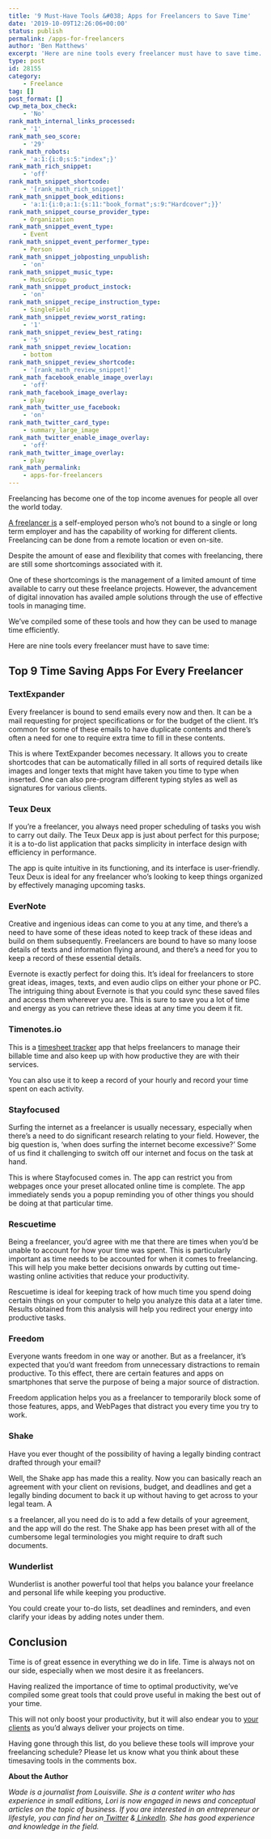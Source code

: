 ```yaml
---
title: '9 Must-Have Tools &#038; Apps for Freelancers to Save Time'
date: '2019-10-09T12:26:06+00:00'
status: publish
permalink: /apps-for-freelancers
author: 'Ben Matthews'
excerpt: 'Here are nine tools every freelancer must have to save time.'
type: post
id: 28155
category:
    - Freelance
tag: []
post_format: []
cwp_meta_box_check:
    - 'No'
rank_math_internal_links_processed:
    - '1'
rank_math_seo_score:
    - '29'
rank_math_robots:
    - 'a:1:{i:0;s:5:"index";}'
rank_math_rich_snippet:
    - 'off'
rank_math_snippet_shortcode:
    - '[rank_math_rich_snippet]'
rank_math_snippet_book_editions:
    - 'a:1:{i:0;a:1:{s:11:"book_format";s:9:"Hardcover";}}'
rank_math_snippet_course_provider_type:
    - Organization
rank_math_snippet_event_type:
    - Event
rank_math_snippet_event_performer_type:
    - Person
rank_math_snippet_jobposting_unpublish:
    - 'on'
rank_math_snippet_music_type:
    - MusicGroup
rank_math_snippet_product_instock:
    - 'on'
rank_math_snippet_recipe_instruction_type:
    - SingleField
rank_math_snippet_review_worst_rating:
    - '1'
rank_math_snippet_review_best_rating:
    - '5'
rank_math_snippet_review_location:
    - bottom
rank_math_snippet_review_shortcode:
    - '[rank_math_review_snippet]'
rank_math_facebook_enable_image_overlay:
    - 'off'
rank_math_facebook_image_overlay:
    - play
rank_math_twitter_use_facebook:
    - 'on'
rank_math_twitter_card_type:
    - summary_large_image
rank_math_twitter_enable_image_overlay:
    - 'off'
rank_math_twitter_image_overlay:
    - play
rank_math_permalink:
    - apps-for-freelancers
---
```

Freelancing has become one of the top income avenues for people all over the world today.

[A freelancer is](https://freetrain.co/freelance-life/) a self-employed person who’s not bound to a single or long term employer and has the capability of working for different clients. Freelancing can be done from a remote location or even on-site.

Despite the amount of ease and flexibility that comes with freelancing, there are still some shortcomings associated with it.

One of these shortcomings is the management of a limited amount of time available to carry out these freelance projects. However, the advancement of digital innovation has availed ample solutions through the use of effective tools in managing time.

We’ve compiled some of these tools and how they can be used to manage time efficiently.

Here are nine tools every freelancer must have to save time:

Top 9 Time Saving Apps For Every Freelancer
-------------------------------------------

### TextExpander

Every freelancer is bound to send emails every now and then. It can be a mail requesting for project specifications or for the budget of the client. It’s common for some of these emails to have duplicate contents and there’s often a need for one to require extra time to fill in these contents.

This is where TextExpander becomes necessary. It allows you to create shortcodes that can be automatically filled in all sorts of required details like images and longer texts that might have taken you time to type when inserted. One can also pre-program different typing styles as well as signatures for various clients.

### Teux Deux

If you’re a freelancer, you always need proper scheduling of tasks you wish to carry out daily. The Teux Deux app is just about perfect for this purpose; it is a to-do list application that packs simplicity in interface design with efficiency in performance.

The app is quite intuitive in its functioning, and its interface is user-friendly. Teux Deux is ideal for any freelancer who’s looking to keep things organized by effectively managing upcoming tasks.

### EverNote

Creative and ingenious ideas can come to you at any time, and there’s a need to have some of these ideas noted to keep track of these ideas and build on them subsequently. Freelancers are bound to have so many loose details of texts and information flying around, and there’s a need for you to keep a record of these essential details.

Evernote is exactly perfect for doing this. It’s ideal for freelancers to store great ideas, images, texts, and even audio clips on either your phone or PC. The intriguing thing about Evernote is that you could sync these saved files and access them wherever you are. This is sure to save you a lot of time and energy as you can retrieve these ideas at any time you deem it fit.

### Timenotes.io

This is a [timesheet tracker](https://timenotes.io/) app that helps freelancers to manage their billable time and also keep up with how productive they are with their services.

You can also use it to keep a record of your hourly and record your time spent on each activity.

### Stayfocused

Surfing the internet as a freelancer is usually necessary, especially when there’s a need to do significant research relating to your field. However, the big question is, ‘when does surfing the internet become excessive?’ Some of us find it challenging to switch off our internet and focus on the task at hand.

This is where Stayfocused comes in. The app can restrict you from webpages once your preset allocated online time is complete. The app immediately sends you a popup reminding you of other things you should be doing at that particular time.

### Rescuetime

Being a freelancer, you’d agree with me that there are times when you’d be unable to account for how your time was spent. This is particularly important as time needs to be accounted for when it comes to freelancing. This will help you make better decisions onwards by cutting out time-wasting online activities that reduce your productivity.

Rescuetime is ideal for keeping track of how much time you spend doing certain things on your computer to help you analyze this data at a later time. Results obtained from this analysis will help you redirect your energy into productive tasks.

### Freedom

Everyone wants freedom in one way or another. But as a freelancer, it’s expected that you’d want freedom from unnecessary distractions to remain productive. To this effect, there are certain features and apps on smartphones that serve the purpose of being a major source of distraction.

Freedom application helps you as a freelancer to temporarily block some of those features, apps, and WebPages that distract you every time you try to work.

### Shake

Have you ever thought of the possibility of having a legally binding contract drafted through your email?

Well, the Shake app has made this a reality. Now you can basically reach an agreement with your client on revisions, budget, and deadlines and get a legally binding document to back it up without having to get across to your legal team. A

s a freelancer, all you need do is to add a few details of your agreement, and the app will do the rest. The Shake app has been preset with all of the cumbersome legal terminologies you might require to draft such documents.

### Wunderlist

Wunderlist is another powerful tool that helps you balance your freelance and personal life while keeping you productive.

You could create your to-do lists, set deadlines and reminders, and even clarify your ideas by adding notes under them.

Conclusion
----------

Time is of great essence in everything we do in life. Time is always not on our side, especially when we most desire it as freelancers.

Having realized the importance of time to optimal productivity, we’ve compiled some great tools that could prove useful in making the best out of your time.

This will not only boost your productivity, but it will also endear you to [your clients](https://freetrain.co/first-impression/) as you’d always deliver your projects on time.

Having gone through this list, do you believe these tools will improve your freelancing schedule? Please let us know what you think about these timesaving tools in the comments box.

**About the Author**

 *Wade is a journalist from Louisville. She is a content writer who has experience in small editions, Lori is now engaged in news and conceptual articles on the topic of business. If you are interested in an entrepreneur or lifestyle, you can find her on*[ *Twitter*](https://twitter.com/loriwade1122) *&amp;*[ *LinkedIn*](https://www.linkedin.com/in/lori-wade/)*. She has good experience and knowledge in the field.*